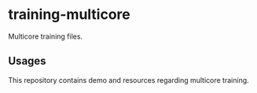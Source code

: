 # training-multicore

Multicore training files.

## Usages

This repository contains demo and resources regarding multicore training.


